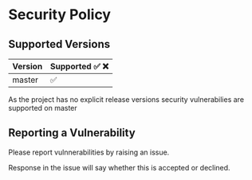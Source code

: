 # Security Policy

## Supported Versions

| Version | Supported    :white_check_mark:  :x:    |
| ------- | ------------------ |
| master  | :white_check_mark: |

As the project has no explicit release versions security vulnerabilies are supported on master

## Reporting a Vulnerability

Please report vulnnerabilities by raising an issue. 

Response in the issue will say whether this is accepted or declined. 
